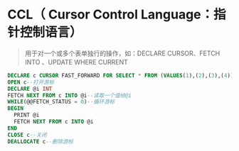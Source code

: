 # CCL（ Cursor Control Language：指针控制语言）

> 用于对一个或多个表单独行的操作，如：DECLARE CURSOR、FETCH INTO 、UPDATE WHERE CURRENT

```sql
DECLARE c CURSOR FAST_FORWARD FOR SELECT * FROM (VALUES(1),(2),(3),(4)) AS t(n)--创建并填充游标
OPEN c--打开游标
DECLARE @i INT
FETCH NEXT FROM c INTO @i--读取一个值给@i
WHILE(@@FETCH_STATUS = 0)--循环游标
BEGIN
  PRINT @i
  FETCH NEXT FROM c INTO @i
END
CLOSE c--关闭
DEALLOCATE c--删除游标
```

